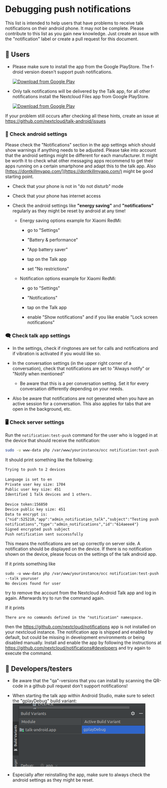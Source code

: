 <!--
 ~ SPDX-FileCopyrightText: 2021-2024 Nextcloud GmbH and Nextcloud contributors
 ~ SPDX-License-Identifier: GPL-3.0-or-later
-->
# Debugging push notifications

This list is intended to help users that have problems to receive talk notifications on their android phone. It may 
not be complete. Please contribute to this list as you gain new knowledge. Just create an issue with the 
"notification" label or create a pull request for this document. 

## 📱 Users
- Please make sure to install the app from the Google PlayStore. The f-droid version doesn't support push notifications.
  
  [<img src="https://play.google.com/intl/en_us/badges/images/generic/en_badge_web_generic.png"
  alt="Download from Google Play"
  height="80">](https://play.google.com/store/apps/details?id=com.nextcloud.talk2)

- Only talk notifications will be delivered by the Talk app, for all other notifications install the Nextcloud Files 
  app from Google PlayStore.
  
  [<img src="https://play.google.com/intl/en_us/badges/images/generic/en_badge_web_generic.png"
  alt="Download from Google Play"
  height="80">](https://play.google.com/store/apps/details?id=com.nextcloud.client)

If your problem still occurs after checking all these hints, create an issue at https://github.com/nextcloud/talk-android/issues

### 🤖 Check android settings

Please check the "Notifications" section in the app settings which should show warnings if anything needs to be 
adjusted.
Please take into account that the android settings might be different for each manufacturer.
It might be worth it to check what other messaging apps recommend to get their apps running on a certain smartphone and adapt this to the talk app.
Also [https://dontkillmyapp.com/](https://dontkillmyapp.com/) might be good starting point.

- Check that your phone is not in "do not disturb" mode

- Check that your phone has internet access

- Check the android settings like **"energy saving"** and **"notifications"** regularly as they might be reset by
  android at any time!

    - Energy saving options example for Xiaomi RedMi:

		- go to "Settings" 

        - "Battery & performance"

        - "App battery saver"

        - tap on the Talk app 

        - set "No restrictions"

    - Notification options example for Xiaomi RedMi:

		- go to "Settings" 

        - "Notifications" 

        - tap on the Talk app 

        - enable "Show notifications" and if you like 
          enable "Lock screen notifications"

### 🗨️ Check talk app settings
- In the settings, check if ringtones are set for calls and notifications and if vibration is activated if you would 
  like so.

- In the conversation settings (in the upper right corner of a conversation), check that notifications are set to 
  "Always notify" or "Notify when mentioned"

	- Be aware that this is a per conversation setting. Set it for every conversation differently depending on your 
      needs.

- Also be aware that notifications are not generated when you have an active session for a conversation. This also applies for tabs that are open in the background, etc.

### 🖥 Check server settings

Run the `notification:test-push` command for the user who is logged in at the device that should receive the notification:

```bash
sudo -u www-data php /var/www/yourinstance/occ notification:test-push --talk youruser
```

It should print something like the following:
```
Trying to push to 2 devices
  
Language is set to en
Private user key size: 1704
Public user key size: 451
Identified 1 Talk devices and 1 others.

Device token:156850
Device public key size: 451
Data to encrypt is: {"nid":525210,"app":"admin_notification_talk","subject":"Testing push notifications","type":"admin_notifications","id":"614aeee4"}
Signed encrypted push subject
Push notification sent successfully
```
This means the notifications are set up correctly on server side. A notification should be displayed on the device. 
If there is no notification shown on the device, please focus on the settings of the talk android app.

If it prints something like
```
sudo -u www-data php /var/www/yourinstance/occ notification:test-push --talk youruser
No devices found for user
```
try to remove the account from the Nextcloud Android Talk app and log in again. Afterwards try to run the command 
again.
 
If it prints
```
There are no commands defined in the "notification" namespace. 
```
then the https://github.com/nextcloud/notifications app is not installed on your nextcloud instance.
The notification app is shipped and enabled by default, but could be missing in development environments or being disabled manually.
Install and enable the app by following the instructions at https://github.com/nextcloud/notifications#developers and 
try again to execute the command.

## 🦺 Developers/testers
- Be aware that the "qa"-versions that you can install by scanning the QR-code in a github pull request don't 
  support notifications!

- When starting the talk app within Android Studio, make sure to select the "gplayDebug" build variant:
  ![gplay debug build variant](/docs/gplayDebugBuildVariant.png "gplay debug build variant")

- Especially after reinstalling the app, make sure to always check the android settings as they might be reset.
